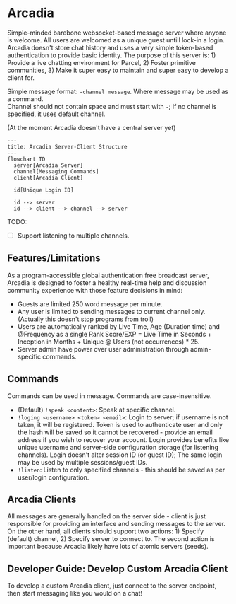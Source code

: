 # Arcadia

Simple-minded barebone websocket-based message server where anyone is welcome. All users are welcomed as a unique guest untill lock-in a login. Arcadia doesn't store chat history and uses a very simple token-based authentication to provide basic identity. The purpose of this server is: 1) Provide a live chatting environment for Parcel, 2) Foster primitive communities, 3) Make it super easy to maintain and super easy to develop a client for.

Simple message format: `-channel message`. Where message may be used as a command.  
Channel should not contain space and must start with `-`; If no channel is specified, it uses default channel.

(At the moment Arcadia doesn't have a central server yet)

```mermaid
---
title: Arcadia Server-Client Structure
---
flowchart TD
  server[Arcadia Server]
  channel[Messaging Commands]
  client[Arcadia Client]

  id[Unique Login ID]

  id --> server
  id --> client --> channel --> server
```

TODO:

- [ ] Support listening to multiple channels.

## Features/Limitations

As a program-accessible global authentication free broadcast server, Arcadia is designed to foster a healthy real-time help and discussion community experience with those feature decisions in mind: 

* Guests are limited 250 word message per minute.
* Any user is limited to sending messages to current channel only. (Actually this doesn't stop programs from troll)
* Users are automatically ranked by Live Time, Age (Duration time) and @Frequency as a single Rank Score/EXP = Live Time in Seconds + Inception in Months + Unique @ Users (not occurrences) * 25. 
* Server admin have power over user administration through admin-specific commands.

## Commands

Commands can be used in message. Commands are case-insensitive.

* (Default) `!speak <content>`: Speak at specific channel.
* `!loging <username> <token> <email>`: Login to server; if username is not taken, it will be registered. Token is used to authenticate user and only the hash will be saved so it cannot be recovered - provide an email address if you wish to recover your account. Login provides benefits like unique username and server-side configuration storage (for listening channels). Login doesn't alter session ID (or guest ID); The same login may be used by multiple sessions/guest IDs.
* `!listen`: Listen to only specified channels - this should be saved as per user/login configuration.

## Arcadia Clients

All messages are generally handled on the server side - client is just responsible for providing an interface and sending messages to the server. On the other hand, all clients should support two actions: 1) Specify (default) channel, 2) Specify server to connect to. The second action is important because Arcadia likely have lots of atomic servers (seeds).

## Developer Guide: Develop Custom Arcadia Client

To develop a custom Arcadia client, just connect to the server endpoint, then start messaging like you would on a chat!
